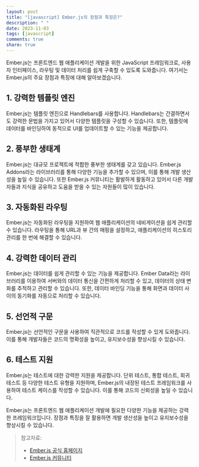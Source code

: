 ```yaml
---
layout: post
title: "[javascript] Ember.js의 장점과 특징은?"
description: " "
date: 2023-11-03
tags: [javascript]
comments: true
share: true
---
```


Ember.js는 프론트엔드 웹 애플리케이션 개발을 위한 JavaScript 프레임워크로, 사용자 인터페이스, 라우팅 및 데이터 처리를 쉽게 구축할 수 있도록 도와줍니다. 여기서는 Ember.js의 주요 장점과 특징에 대해 알아보겠습니다.

## 1. 강력한 템플릿 엔진
Ember.js는 템플릿 엔진으로 Handlebars를 사용합니다. Handlebars는 간결하면서도 강력한 문법을 가지고 있어서 다양한 템플릿을 구성할 수 있습니다. 또한, 템플릿에 데이터를 바인딩하여 동적으로 UI를 업데이트할 수 있는 기능을 제공합니다.

## 2. 풍부한 생태계
Ember.js는 대규모 프로젝트에 적합한 풍부한 생태계를 갖고 있습니다. Ember.js Addons라는 라이브러리를 통해 다양한 기능을 추가할 수 있으며, 이를 통해 개발 생산성을 높일 수 있습니다. 또한 Ember.js 커뮤니티는 활발하게 활동하고 있어서 다른 개발자들과 지식을 공유하고 도움을 받을 수 있는 자원들이 많이 있습니다.

## 3. 자동화된 라우팅
Ember.js는 자동화된 라우팅을 지원하여 웹 애플리케이션의 네비게이션을 쉽게 관리할 수 있습니다. 라우팅을 통해 URL과 뷰 간의 매핑을 설정하고, 애플리케이션의 히스토리 관리를 한 번에 해결할 수 있습니다.

## 4. 강력한 데이터 관리
Ember.js는 데이터를 쉽게 관리할 수 있는 기능을 제공합니다. Ember Data라는 라이브러리를 이용하여 서버와의 데이터 통신을 간편하게 처리할 수 있고, 데이터의 상태 변화를 추적하고 관리할 수 있습니다. 또한, 데이터 바인딩 기능을 통해 화면과 데이터 사이의 동기화를 자동으로 처리할 수 있습니다.

## 5. 선언적 구문
Ember.js는 선언적인 구문을 사용하여 직관적으로 코드를 작성할 수 있게 도와줍니다. 이를 통해 개발자들은 코드의 명확성을 높이고, 유지보수성을 향상시킬 수 있습니다.

## 6. 테스트 지원
Ember.js는 테스트에 대한 강력한 지원을 제공합니다. 단위 테스트, 통합 테스트, 회귀 테스트 등 다양한 테스트 유형을 지원하며, Ember.js의 내장된 테스트 프레임워크를 사용하여 테스트 케이스를 작성할 수 있습니다. 이를 통해 코드의 신뢰성을 높일 수 있습니다.

Ember.js는 프론트엔드 웹 애플리케이션 개발에 필요한 다양한 기능을 제공하는 강력한 프레임워크입니다. 장점과 특징을 잘 활용하면 개발 생산성을 높이고 유지보수성을 향상시킬 수 있습니다.

> 참고자료: 
> - [Ember.js 공식 홈페이지](https://emberjs.com/)
> - [Ember.js 커뮤니티](https://www.emberjs.com/community/)